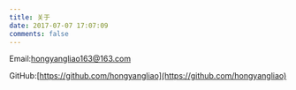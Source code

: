 ```yaml
---
title: 关于
date: 2017-07-07 17:07:09
comments: false
---
```

Email:<hongyangliao163@163.com>

GitHub:[https://github.com/hongyangliao](https://github.com/hongyangliao)
